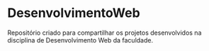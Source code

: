 # DesenvolvimentoWeb
Repositório criado para compartilhar os projetos desenvolvidos na disciplina de Desenvolvimento Web da faculdade. 
